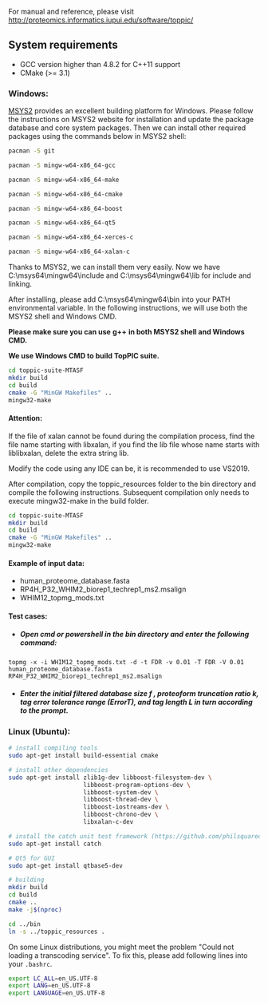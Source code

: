 For manual and reference, please visit http://proteomics.informatics.iupui.edu/software/toppic/

## System requirements

* GCC version higher than 4.8.2 for C++11 support
* CMake (>= 3.1)

### Windows:


[MSYS2](http://www.msys2.org/) provides an excellent building platform for Windows. Please follow the instructions on MSYS2 website for installation and update the package database and core system packages. Then we can install other required packages using the commands below in MSYS2 shell:

```sh
pacman -S git

pacman -S mingw-w64-x86_64-gcc

pacman -S mingw-w64-x86_64-make

pacman -S mingw-w64-x86_64-cmake

pacman -S mingw-w64-x86_64-boost

pacman -S mingw-w64-x86_64-qt5

pacman -S mingw-w64-x86_64-xerces-c

pacman -S mingw-w64-x86_64-xalan-c
```

Thanks to MSYS2, we can install them very easily. Now we have C:\msys64\mingw64\include and C:\msys64\mingw64\lib for include and linking.

After installing, please add C:\msys64\mingw64\bin into your PATH environmental variable. In the following instructions, we will use both the MSYS2 shell and Windows CMD.

**Please make sure you can use** **g++** **in both MSYS2 shell and Windows CMD.**

**We use Windows CMD to build TopPIC suite.**

```sh
cd toppic-suite-MTASF
mkdir build
cd build
cmake -G "MinGW Makefiles" ..
mingw32-make
```

#### Attention:

If the file of xalan cannot be found during the compilation process, find the file name starting with libxalan, if you find the lib file whose name starts with liblibxalan, delete the extra string lib.

Modify the code using any IDE can be, it is recommended to use VS2019.

After compilation, copy the toppic_resources folder to the bin directory and compile the following instructions. Subsequent compilation only needs to execute mingw32-make in the build folder.

```sh
cd toppic-suite-MTASF
mkdir build
cd build
cmake -G "MinGW Makefiles" ..
mingw32-make
```

#### Example of input data:

- human_proteome_database.fasta
- RP4H_P32_WHIM2_biorep1_techrep1_ms2.msalign
- WHIM12_topmg_mods.txt

#### Test cases:

- ##### Open cmd or powershell in the bin directory and enter the following command:

```
topmg -x -i WHIM12_topmg_mods.txt -d -t FDR -v 0.01 -T FDR -V 0.01 human_proteome_database.fasta RP4H_P32_WHIM2_biorep1_techrep1_ms2.msalign
```

- ##### Enter the initial filtered database size  *f* , proteoform truncation ratio *k*, tag error tolerance range (ErrorT), and tag length *L* in turn according to the prompt.



### Linux (Ubuntu):

```sh
# install compiling tools
sudo apt-get install build-essential cmake

# install other dependencies
sudo apt-get install zlib1g-dev libboost-filesystem-dev \
                     libboost-program-options-dev \
                     libboost-system-dev \
                     libboost-thread-dev \
                     libboost-iostreams-dev \
                     libboost-chrono-dev \
                     libxalan-c-dev

# install the catch unit test framework (https://github.com/philsquared/Catch)
sudo apt-get install catch

# Qt5 for GUI
sudo apt-get install qtbase5-dev

# building
mkdir build
cd build
cmake ..
make -j$(nproc)

cd ../bin
ln -s ../toppic_resources .
```

On some Linux distributions, you might meet the problem "Could not loading a transcoding service".
To fix this, please add following lines into your `.bashrc`.

```sh
export LC_ALL=en_US.UTF-8
export LANG=en_US.UTF-8
export LANGUAGE=en_US.UTF-8
```

### 
